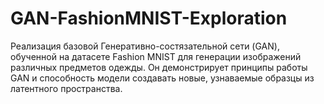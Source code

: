 # GAN-FashionMNIST-Exploration
Реализация базовой Генеративно-состязательной сети (GAN), обученной на датасете Fashion MNIST для генерации изображений различных предметов одежды. Он демонстрирует принципы работы GAN и способность модели создавать новые, узнаваемые образцы из латентного пространства.
